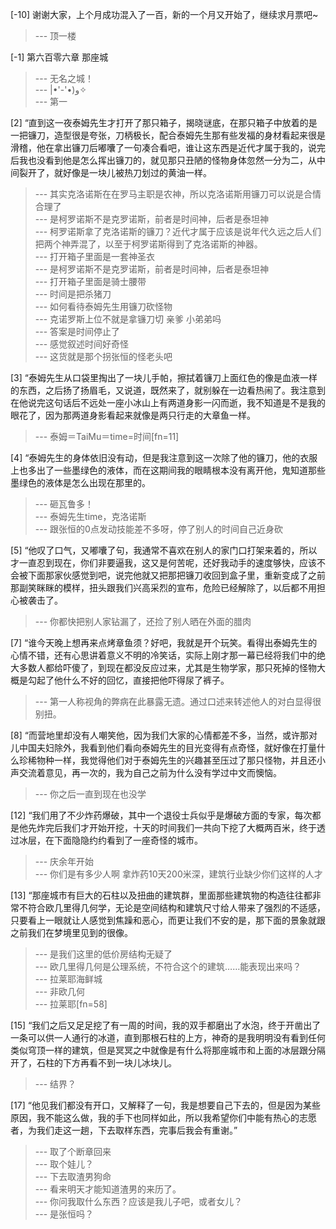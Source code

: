 
[-10] 谢谢大家，上个月成功混入了一百，新的一个月又开始了，继续求月票吧~
>--- 顶一楼<br>

[-1] 第六百零六章 那座城
>--- 无名之城！<br>
>--- |•'-'•)و✧<br>
>--- 第一<br>

[2] “直到这一夜泰姆先生才打开了那只箱子，揭晓谜底，在那只箱子中放着的是一把镰刀，造型很是夸张，刀柄极长，配合泰姆先生那有些发福的身材看起来很是滑稽，他在拿出镰刀后嘟囔了一句凑合看吧，谁让这东西是近代才属于我的，说完后我也没看到他是怎么挥出镰刀的，就见那只丑陋的怪物身体忽然一分为二，从中间裂开了，就好像是一块儿被热刀划过的黄油一样。
>--- 其实克洛诺斯在在罗马主职是农神，所以克洛诺斯用镰刀可以说是合情合理了<br>
>--- 是柯罗诺斯不是克罗诺斯，前者是时间神，后者是泰坦神<br>
>--- 柯罗诺斯拿了克洛诺斯的镰刀？近代才属于应该是说年代久远之后人们把两个神弄混了，以至于柯罗诺斯得到了克洛诺斯的神器。<br>
>--- 打开箱子里面是一套神圣衣<br>
>--- 是柯罗诺斯不是克罗诺斯，前者是时间神，后者是泰坦神<br>
>--- 打开箱子里面是骑士腰带<br>
>--- 时间是把杀猪刀<br>
>--- 如何看待泰姆先生用镰刀砍怪物<br>
>--- 克诺罗斯上位不就是拿镰刀切 亲爹 小弟弟吗<br>
>--- 答案是时间停止了<br>
>--- 感觉叙述时间好奇怪<br>
>--- 这货就是那个拐张恒的怪老头吧<br>

[3] “泰姆先生从口袋里掏出了一块儿手帕，擦拭着镰刀上面红色的像是血液一样的东西，之后扬了扬眉毛，又说道，既然来了，就别躲在一边看热闹了。我注意到在他说完这句话后不远处一座小冰山上有两道身影一闪而逝，我不知道是不是我的眼花了，因为那两道身影看起来就像是两只行走的大章鱼一样。
>--- 泰姆＝TaiMu＝time=时间[fn=11]<br>

[4] “泰姆先生的身体依旧没有动，但是我注意到这一次除了他的镰刀，他的衣服上也多出了一些墨绿色的液体，而在这期间我的眼睛根本没有离开他，鬼知道那些墨绿色的液体是怎么出现在那里的。
>--- 砸瓦鲁多！<br>
>--- 泰姆先生time，克洛诺斯<br>
>--- 跟张恒的0点发动技能差不多呀，停了别人的时间自己近身砍<br>

[5] “他叹了口气，又嘟囔了句，我通常不喜欢在别人的家门口打架来着的，所以才一直忍到现在，你们非要逼我，这又是何苦呢，还好我动手的速度够快，应该不会被下面那家伙感觉到吧，说完他就又把那把镰刀收回到盒子里，重新变成了之前那副笑眯眯的模样，扭头跟我们兴高采烈的宣布，危险已经解除了，以后都不用担心被袭击了。
>--- 你都快把别人家钻漏了，还捡了别人晒在外面的腊肉<br>

[7] “谁今天晚上想再来点烤章鱼须？好吧，我就是开个玩笑。看得出泰姆先生的心情不错，还有心思讲着意义不明的冷笑话，实际上刚才那一幕已经将我们中的绝大多数人都给吓傻了，到现在都没反应过来，尤其是生物学家，那只死掉的怪物大概是勾起了他什么不好的回忆，直接把他吓得尿了裤子。
>--- 第一人称视角的弊病在此暴露无遗。通过口述来转述他人的对白显得很别扭。<br>

[8] “而营地里却没有人嘲笑他，因为我们大家的心情都差不多，当然，或许那对儿中国夫妇除外，我看到他们看向泰姆先生的目光变得有点奇怪，就好像在打量什么珍稀物种一样，我觉得他们对于泰姆先生的兴趣甚至压过了那只怪物，并且还小声交流着意见，再一次的，我为自己之前为什么没有学过中文而懊恼。
>--- 你之后一直到现在也没学<br>

[12] “我们用了不少炸药爆破，其中一个退役士兵似乎是爆破方面的专家，每次都是他先炸完后我们才开始开挖，十天的时间我们一共向下挖了大概两百米，终于透过冰层，在下面隐隐约约看到了一座奇怪的城市。
>--- 庆余年开始<br>
>--- 你们是有多少人啊 拿炸药10天200米深，建筑行业缺少你们这样的人才<br>

[13] “那座城市有巨大的石柱以及扭曲的建筑群，里面那些建筑物的构造往往都非常不符合欧几里得几何学，无论是空间结构和建筑尺寸给人带来了强烈的不适感，只要看上一眼就让人感觉到焦躁和恶心，而更让我们不安的是，那下面的景象就跟之前我们在梦境里见到的很像。
>--- 是我们这里的低价房结构无疑了<br>
>--- 欧几里得几何是公理系统，不符合这个的建筑……能表现出来吗？<br>
>--- 拉莱耶海鲜城<br>
>--- 非欧几何<br>
>--- 拉莱耶[fn=58]<br>

[15] “我们之后又足足挖了有一周的时间，我的双手都磨出了水泡，终于开凿出了一条可以供一人通行的冰道，直到那根石柱的上方，神奇的是我明明没有看到任何类似穹顶一样的建筑，但是冥冥之中就像是有什么将那座城市和上面的冰层跟分隔开了，石柱的下方再看不到一块儿冰块儿。
>--- 结界？<br>

[17] “他见我们都没有开口，又解释了一句，我是想要自己下去的，但是因为某些原因，我不能这么做，我的手下也同样如此，所以我希望你们中能有热心的志愿者，为我们走这一趟，下去取样东西，完事后我会有重谢。”
>--- 取了个断章回来<br>
>--- 取个娃儿？<br>
>--- 下去取渣男狗命<br>
>--- 看来明天才能知道渣男的来历了。<br>
>--- 你问我取什么东西？应该是我儿子吧，或者女儿？<br>
>--- 是张恒吗？<br>
